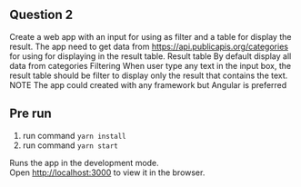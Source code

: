 
## Question 2
  Create a web app with an input for using as filter and a table for display the result. The app need to get data from https://api.publicapis.org/categories for using for displaying in the result table.
Result table
  By default display all data from categories
Filtering
  When user type any text in the input box, the result table should be filter to display only the result that contains the text.
NOTE
  The app could created with any framework but Angular is preferred


## Pre run
1. run command `yarn install`
2. run command `yarn start`

Runs the app in the development mode.\
Open [http://localhost:3000](http://localhost:3000) to view it in the browser.

